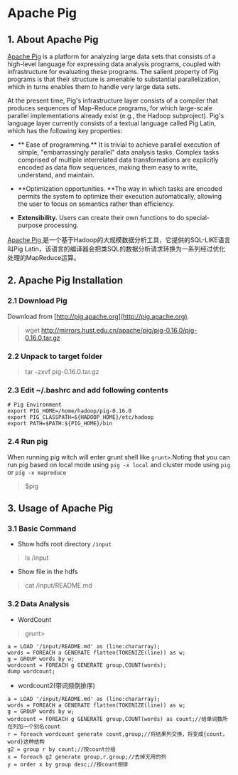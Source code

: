 # Apache Pig 


## 1. About Apache Pig

[Apache Pig](http://pig.apache.org/) is a platform for analyzing large data sets that consists of a high-level language for expressing data analysis programs, coupled with infrastructure for evaluating these programs. The salient property of Pig programs is that their structure is amenable to substantial parallelization, which in turns enables them to handle very large data sets.

At the present time, Pig's infrastructure layer consists of a compiler that produces sequences of Map-Reduce programs, for which large-scale parallel implementations already exist (e.g., the Hadoop subproject). Pig's language layer currently consists of a textual language called Pig Latin, which has the following key properties:

* ** Ease of programming.** It is trivial to achieve parallel execution of simple, "embarrassingly parallel" data analysis tasks. Complex tasks comprised of multiple interrelated data transformations are explicitly encoded as data flow sequences, making them easy to write, understand, and maintain.

* **Optimization opportunities. **The way in which tasks are encoded permits the system to optimize their execution automatically, allowing the user to focus on semantics rather than efficiency.

* **Extensibility.** Users can create their own functions to do special-purpose processing.

[Apache Pig ](http://blog.fens.me/hadoop-family-roadmap/)是一个基于Hadoop的大规模数据分析工具，它提供的SQL-LIKE语言叫Pig Latin，该语言的编译器会把类SQL的数据分析请求转换为一系列经过优化处理的MapReduce运算。



## 2. Apache Pig Installation
### 2.1 Download Pig
Download from [http://pig.apache.org](http://pig.apache.org).

> wget http://mirrors.hust.edu.cn/apache/pig/pig-0.16.0/pig-0.16.0.tar.gz

### 2.2 Unpack to target folder

> tar -zxvf pig-0.16.0.tar.gz

### 2.3 Edit ~/.bashrc and add following contents

```
# Pig Environment
export PIG_HOME=/home/hadoop/pig-0.16.0
export PIG_CLASSPATH=${HADOOP_HOME}/etc/hadoop
export PATH=$PATH:${PIG_HOME}/bin
```

### 2.4 Run pig

When running pig witch will enter grunt shell like ```grunt>```.Noting that you can run pig based on local mode using ```pig -x local``` and cluster mode using ```pig``` or ```pig -x mapreduce```

> $pig

## 3. Usage of Apache Pig
### 3.1 Basic Command

* Show hdfs root directory ```/input```

> ls /input

* Show file in the hdfs

> cat /input/README.md

### 3.2 Data Analysis
 
 * WordCount

> grunt> 
```
a = LOAD '/input/README.md' as (line:chararray); 
words = FOREACH a GENERATE flatten(TOKENIZE(line)) as w;
g = GROUP words by w; 
wordcount = FOREACH g GENERATE group,COUNT(words);
dump wordcount;
```

* wordcount2(带词频倒排序)
```
a = LOAD '/input/README.md' as (line:chararray); 
words = FOREACH a GENERATE flatten(TOKENIZE(line)) as w; 
g = GROUP words by w;
wordcount = FOREACH g GENERATE group,COUNT(words) as count;//给单词数所在列加一个别名count
r = foreach wordcount generate count,group;//将结果列交换，将变成{count，word}这种结构
g2 = group r by count;//按count分组
x = foreach g2 generate group,r.group;//去掉无用的列
y = order x by group desc;//按count倒排
```
